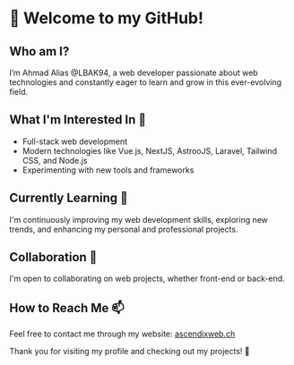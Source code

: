 # 👋 Welcome to my GitHub!  

## Who am I?  
I’m Ahmad Alias @LBAK94, a web developer passionate about web technologies and constantly eager to learn and grow in this ever-evolving field.  

## What I'm Interested In 🚀  
- Full-stack web development  
- Modern technologies like Vue.js, NextJS, AstrooJS, Laravel, Tailwind CSS, and Node.js  
- Experimenting with new tools and frameworks  

## Currently Learning 🌱  
I'm continuously improving my web development skills, exploring new trends, and enhancing my personal and professional projects.  

## Collaboration 💼  
I'm open to collaborating on web projects, whether front-end or back-end.  

## How to Reach Me 📫  
Feel free to contact me through my website: [ascendixweb.ch](https://www.ascendixweb.ch/)  

Thank you for visiting my profile and checking out my projects! 🚀  

<!---
LBAK94/LBAK94 is a ✨ special ✨ repository because its `README.md` (this file) appears on your GitHub profile.
You can click the Preview link to take a look at your changes.
--->
